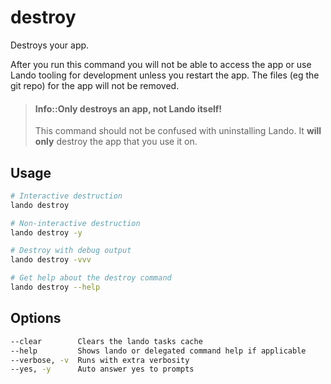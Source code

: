 destroy
=======

Destroys your app.

After you run this command you will not be able to access the app or use Lando tooling for development unless you restart the app. The files (eg the git repo) for the app will not be removed.

> #### Info::Only destroys an app, not Lando itself!
>
> This command should not be confused with uninstalling Lando. It **will only** destroy the app that you use it on.

Usage
-----

```bash
# Interactive destruction
lando destroy

# Non-interactive destruction
lando destroy -y

# Destroy with debug output
lando destroy -vvv

# Get help about the destroy command
lando destroy --help
```

Options
-------

```bash
--clear        Clears the lando tasks cache
--help         Shows lando or delegated command help if applicable
--verbose, -v  Runs with extra verbosity
--yes, -y      Auto answer yes to prompts
```
